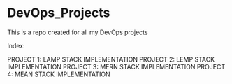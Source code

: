 # DevOps_Projects
This is a repo created for all my DevOps projects 

Index:

PROJECT 1: LAMP STACK IMPLEMENTATION
PROJECT 2: LEMP STACK IMPLEMENTATION
PROJECT 3: MERN STACK IMPLEMENTATION
PROJECT 4: MEAN STACK IMPLEMENTATION
